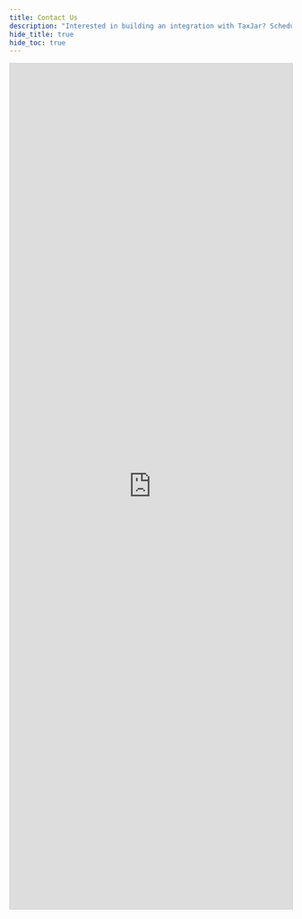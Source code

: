 ```yaml
---
title: Contact Us
description: "Interested in building an integration with TaxJar? Schedule a call with our integration team!"
hide_title: true
hide_toc: true
---
```


<script src="https://static.airtable.com/js/embed/embed_snippet_v1.js"></script><iframe class="airtable-embed airtable-dynamic-height" src="https://airtable.com/embed/shrlDpAMr1JK9qxuJ?backgroundColor=green" frameborder="0" onmousewheel="" width="100%" height="1510" style="background: transparent; border: 1px solid #ccc;"></iframe>
